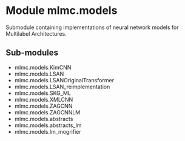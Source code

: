 Module mlmc.models
==================
Submodule containing implementations of neural network models for Multilabel Architectures.

Sub-modules
-----------
* mlmc.models.KimCNN
* mlmc.models.LSAN
* mlmc.models.LSANOriginalTransformer
* mlmc.models.LSAN_reimplementation
* mlmc.models.SKG_ML
* mlmc.models.XMLCNN
* mlmc.models.ZAGCNN
* mlmc.models.ZAGCNNLM
* mlmc.models.abstracts
* mlmc.models.abstracts_lm
* mlmc.models.lm_mogrifier